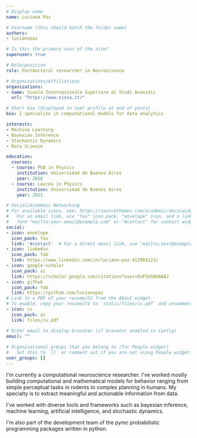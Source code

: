```yaml
---
# Display name
name: Luciano Paz

# Username (this should match the folder name)
authors:
- lucianopaz

# Is this the primary user of the site?
superuser: true

# Role/position
role: Postdoctoral researcher in Neuroscience

# Organizations/Affiliations
organizations:
- name: Scuola Internazionale Superiore di Studi Avanzati
  url: "https://www.sissa.it/"

# Short bio (displayed in user profile at end of posts)
bio: I specialize in computational models for data analytics

interests:
- Machine Learning
- Bayesian Inference
- Stochastic Dynamics
- Data Science

education:
  courses:
  - course: PhD in Physics
    institution: Universidad de Buenos Aires
    year: 2016
  - course: Laurea in Physics
    institution: Universidad de Buenos Aires
    year: 2011

# Social/Academic Networking
# For available icons, see: https://sourcethemes.com/academic/docs/widgets/#icons
#   For an email link, use "fas" icon pack, "envelope" icon, and a link in the
#   form "mailto:your-email@example.com" or "#contact" for contact widget.
social:
- icon: envelope
  icon_pack: fas
  link: '#contact'  # For a direct email link, use "mailto:test@example.org".
- icon: linkedin
  icon_pack: fab
  link: https://www.linkedin.com/in/luciano-paz-4139b5123/
- icon: google-scholar
  icon_pack: ai
  link: https://scholar.google.com/citations?user=EoFSUS8AAAAJ
- icon: github
  icon_pack: fab
  link: https://github.com/lucianopaz
# Link to a PDF of your resume/CV from the About widget.
# To enable, copy your resume/CV to `static/files/cv.pdf` and uncomment the lines below.  
- icon: cv
  icon_pack: ai
  link: files/cv.pdf

# Enter email to display Gravatar (if Gravatar enabled in Config)
email: ""
  
# Organizational groups that you belong to (for People widget)
#   Set this to `[]` or comment out if you are not using People widget.
user_groups: []
---
```


I'm currently a computational neuroscience researcher. I've worked mostly building computational and mathematical models for behavior ranging from simple perceptual tasks in rodents to complex planning in humans. My specialty is to extract meaningful and actionable information from data.

I've worked with diverse tools and frameworks such as bayesian inference, machine learning, artificial intelligence, and stochastic dynamics.

I'm also part of the development team of the pymc probabilistic programming packages written in python.
